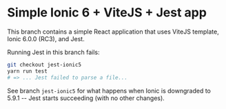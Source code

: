 Simple Ionic 6 + ViteJS + Jest app
==================================

This branch contains a simple React application that uses ViteJS template, Ionic 6.0.0 (RC3), and Jest.

Running Jest in this branch fails:

```sh
git checkout jest-ionic5
yarn run test
# => ... Jest failed to parse a file...
```

See branch `jest-ionic5` for what happens when Ionic is downgraded to 5.9.1 -- Jest starts succeeding (with no other changes).
